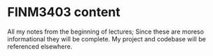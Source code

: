 # FINM3403 content

All my notes from the beginning of lectures; Since these are moreso informational they will be complete. My project and codebase will be referenced elsewhere.
